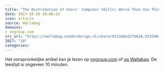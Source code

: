 ```yaml
---
title: "The Distribution of Users’ Computer Skills: Worse Than You Think"
date: 2017-10-20 10:08:23
icon: article
source: Wallabag
domains:
- nngroup.com
src_url: "https://wallabag.sanderdorigo.nl/share/613348e217b628.53359042"
2017: "10"
categories:
---
```

Het oorspronkelijke artikel kan je lezen op [nngroup.com](https://www.nngroup.com/articles/computer-skill-levels/) of [op Wallabag](https://wallabag.sanderdorigo.nl/share/613348e217b628.53359042). De leestijd is ongeveer 10 minuten.